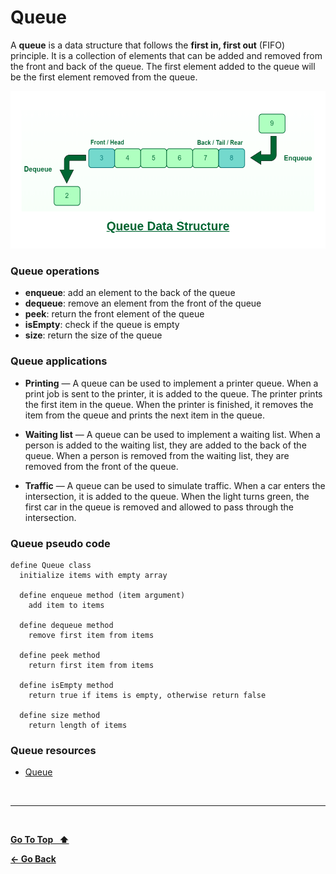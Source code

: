 # Queue

A **queue** is a data structure that follows the **first in, first out** (FIFO) principle. It is a collection of elements that can be added and removed from the front and back of the queue. The first element added to the queue will be the first element removed from the queue.

![Queue](../images/queue.png)

### Queue operations

- **enqueue**: add an element to the back of the queue
- **dequeue**: remove an element from the front of the queue
- **peek**: return the front element of the queue
- **isEmpty**: check if the queue is empty
- **size**: return the size of the queue

### Queue applications

- **Printing** — A queue can be used to implement a printer queue. When a print job is sent to the printer, it is added to the queue. The printer prints the first item in the queue. When the printer is finished, it removes the item from the queue and prints the next item in the queue.

- **Waiting list** — A queue can be used to implement a waiting list. When a person is added to the waiting list, they are added to the back of the queue. When a person is removed from the waiting list, they are removed from the front of the queue.

- **Traffic** — A queue can be used to simulate traffic. When a car enters the intersection, it is added to the queue. When the light turns green, the first car in the queue is removed and allowed to pass through the intersection.

### Queue pseudo code

```text
define Queue class
  initialize items with empty array

  define enqueue method (item argument)
    add item to items

  define dequeue method
    remove first item from items

  define peek method
    return first item from items

  define isEmpty method
    return true if items is empty, otherwise return false

  define size method
    return length of items
```

### Queue resources

- [Queue](<https://en.wikipedia.org/wiki/Queue_(abstract_data_type)>)

&nbsp;

---

&nbsp;

[**Go To Top &nbsp; ⬆️**](#queue)

[**← Go Back**](../README.md)

&nbsp;

